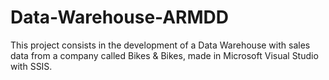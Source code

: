 # Data-Warehouse-ARMDD
This project consists in the development of a Data Warehouse with sales data from a company called Bikes &amp; Bikes, made in Microsoft Visual Studio with SSIS.
